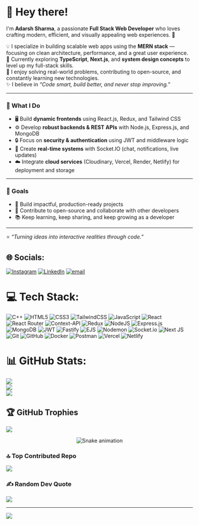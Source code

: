 # 👋 Hey there! 

I'm **Adarsh Sharma**, a passionate **Full Stack Web Developer** who loves crafting modern, efficient, and visually appealing web experiences. 🚀  

💡 I specialize in building scalable web apps using the **MERN stack** — focusing on clean architecture, performance, and a great user experience.  
🌱 Currently exploring **TypeScript**, **Next.js**, and **system design concepts** to level up my full-stack skills.  
💬 I enjoy solving real-world problems, contributing to open-source, and constantly learning new technologies.  
✨ I believe in *“Code smart, build better, and never stop improving.”*  

---

### 🧩 What I Do  
- 🖥️ Build **dynamic frontends** using React.js, Redux, and Tailwind CSS  
- ⚙️ Develop **robust backends & REST APIs** with Node.js, Express.js, and MongoDB  
- 🔒 Focus on **security & authentication** using JWT and middleware logic  
- 📡 Create **real-time systems** with Socket.IO (chat, notifications, live updates)  
- ☁️ Integrate **cloud services** (Cloudinary, Vercel, Render, Netlify) for deployment and storage  

---

### 🎯 Goals  
- 🚀 Build impactful, production-ready projects  
- 🧠 Contribute to open-source and collaborate with other developers  
- 📚 Keep learning, keep sharing, and keep growing as a developer  

---

⭐ *“Turning ideas into interactive realities through code.”*  

## 🌐 Socials:
[![Instagram](https://img.shields.io/badge/Instagram-%23E4405F.svg?logo=Instagram&logoColor=white)](https://instagram.com/aadarshhsharma__) [![LinkedIn](https://img.shields.io/badge/LinkedIn-%230077B5.svg?logo=linkedin&logoColor=white)](https://linkedin.com/in/adarsh-sharma-a46659360) [![email](https://img.shields.io/badge/Email-D14836?logo=gmail&logoColor=white)](mailto:adarsh.shrma092@gmail.com) 

# 💻 Tech Stack:
![C++](https://img.shields.io/badge/c++-%2300599C.svg?style=for-the-badge&logo=c%2B%2B&logoColor=white) ![HTML5](https://img.shields.io/badge/html5-%23E34F26.svg?style=for-the-badge&logo=html5&logoColor=white) ![CSS3](https://img.shields.io/badge/css3-%231572B6.svg?style=for-the-badge&logo=css3&logoColor=white) ![TailwindCSS](https://img.shields.io/badge/tailwindcss-%2338B2AC.svg?style=for-the-badge&logo=tailwind-css&logoColor=white) ![JavaScript](https://img.shields.io/badge/javascript-%23323330.svg?style=for-the-badge&logo=javascript&logoColor=%23F7DF1E) ![React](https://img.shields.io/badge/react-%2320232a.svg?style=for-the-badge&logo=react&logoColor=%2361DAFB) ![React Router](https://img.shields.io/badge/React_Router-CA4245?style=for-the-badge&logo=react-router&logoColor=white) ![Context-API](https://img.shields.io/badge/Context--Api-000000?style=for-the-badge&logo=react) ![Redux](https://img.shields.io/badge/redux-%23593d88.svg?style=for-the-badge&logo=redux&logoColor=white) ![NodeJS](https://img.shields.io/badge/node.js-6DA55F?style=for-the-badge&logo=node.js&logoColor=white) ![Express.js](https://img.shields.io/badge/express.js-%23404d59.svg?style=for-the-badge&logo=express&logoColor=%2361DAFB) ![MongoDB](https://img.shields.io/badge/MongoDB-%234ea94b.svg?style=for-the-badge&logo=mongodb&logoColor=white) ![JWT](https://img.shields.io/badge/JWT-black?style=for-the-badge&logo=JSON%20web%20tokens) ![Fastify](https://img.shields.io/badge/fastify-%23000000.svg?style=for-the-badge&logo=fastify&logoColor=white) ![EJS](https://img.shields.io/badge/ejs-%23B4CA65.svg?style=for-the-badge&logo=ejs&logoColor=black) ![Nodemon](https://img.shields.io/badge/NODEMON-%23323330.svg?style=for-the-badge&logo=nodemon&logoColor=%BBDEAD) ![Socket.io](https://img.shields.io/badge/Socket.io-black?style=for-the-badge&logo=socket.io&badgeColor=010101) ![Next JS](https://img.shields.io/badge/Next-black?style=for-the-badge&logo=next.js&logoColor=white) ![Git](https://img.shields.io/badge/git-%23F05033.svg?style=for-the-badge&logo=git&logoColor=white) ![GitHub](https://img.shields.io/badge/github-%23121011.svg?style=for-the-badge&logo=github&logoColor=white) ![Docker](https://img.shields.io/badge/docker-%230db7ed.svg?style=for-the-badge&logo=docker&logoColor=white) ![Postman](https://img.shields.io/badge/Postman-FF6C37?style=for-the-badge&logo=postman&logoColor=white) ![Vercel](https://img.shields.io/badge/vercel-%23000000.svg?style=for-the-badge&logo=vercel&logoColor=white) ![Netlify](https://img.shields.io/badge/netlify-%23000000.svg?style=for-the-badge&logo=netlify&logoColor=#00C7B7)

# 📊 GitHub Stats:
![](https://github-readme-stats.vercel.app/api?username=adarshsharma584&theme=dark&hide_border=false&include_all_commits=true&count_private=true)<br/>
![](https://nirzak-streak-stats.vercel.app/?user=adarshsharma584&theme=dark&hide_border=false)<br/>
![](https://github-readme-stats.vercel.app/api/top-langs/?username=adarshsharma584&theme=dark&hide_border=false&include_all_commits=true&count_private=true&layout=compact)

## 🏆 GitHub Trophies
![](https://github-profile-trophy.vercel.app/?username=adarshsharma584&theme=radical&no-frame=false&no-bg=false&margin-w=4)

<div align="center">
  <img src="https://profile-readme-generator.com/assets/snake.svg" alt="Snake animation" />
</div>

### 🔝 Top Contributed Repo
![](https://github-contributor-stats.vercel.app/api?username=adarshsharma584&limit=5&theme=dark&combine_all_yearly_contributions=true)


### ✍️ Random Dev Quote
![](https://quotes-github-readme.vercel.app/api?type=horizontal&theme=radical)


---
[![](https://visitcount.itsvg.in/api?id=adarshsharma584&icon=0&color=0)](https://visitcount.itsvg.in)

<!-- Proudly created with GPRM ( https://gprm.itsvg.in ) -->
